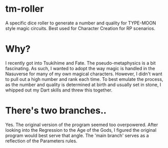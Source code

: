 # tm-roller
A specific dice roller to generate a number and quality for TYPE-MOON style magic circuits. Best used for Character Creation for RP scenarios.

# Why?
I recently got into Tsukihime and Fate. The pseudo-metaphysics is a bit fascinating. As such, I wanted to adopt the way magic is handled in the Nasuverse for many of my own magical characters. However, I didn't want to pull out a high number and rank each time. To best emulate the process, as the number and quality is determined at birth and usually set in stone, I whipped out my Dart skills and threw this together. 

# There's two branches..
Yes. The original version of the program seemed too overpowered. After looking into the Regression to the Age of the Gods, I figured the original program would best serve that angle. The 'main branch' serves as a reflection of the Parameters rules.
